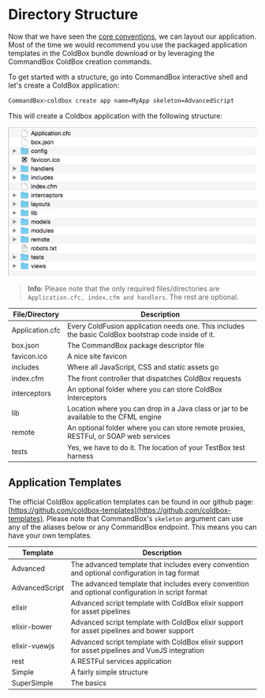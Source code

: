 # Directory Structure

Now that we have seen the [core conventions](conventions.md), we can layout our application. Most of the time we would recommend you use the packaged application templates in the ColdBox bundle download or by leveraging the CommandBox ColdBox creation commands.

To get started with a structure, go into CommandBox interactive shell and let's create a ColdBox application:

```bash
CommandBox>coldbox create app name=MyApp skeleton=AdvancedScript
```

This will create a Coldbox application with the following structure:

![](/.gitbook/assets/ApplicationTemplate.png)

> **Info**: Please note that the only required files/directories are `Application.cfc, index.cfm and handlers`. The rest are optional.

| File/Directory | Description |
| --- | --- |
| Application.cfc | Every ColdFusion application needs one. This includes the basic ColdBox bootstrap code inside of it. |
| box.json | The CommandBox package descriptor file |
| favicon.ico | A nice site favicon |
| includes | Where all JavaScript, CSS and static assets go |
| index.cfm | The front controller that dispatches ColdBox requests |
| interceptors | An optional folder where you can store ColdBox Interceptors |
| lib | Location where you can drop in a Java class or jar to be available to the CFML engine |
| remote | An optional folder where you can store remote proxies, RESTFul, or SOAP web services |
| tests | Yes, we have to do it. The location of your TestBox test harness |

## Application Templates

The official ColdBox application templates can be found in our github page: [https://github.com/coldbox-templates](https://github.com/coldbox-templates). Please note that CommandBox's `skeleton` argument can use any of the aliases below or any CommandBox endpoint. This means you can have your own templates.

| Template | Description |
| --- | --- |
| Advanced | The advanced template that includes every convention and optional configuration in tag format |
| AdvancedScript | The advanced template that includes every convention and optional configuration in script format |
| elixir | Advanced script template with ColdBox elixir support for asset pipelines |
| elixir-bower | Advanced script template with ColdBox elixir support for asset pipelines and bower support |
| elixir-vuewjs | Advanced script template with ColdBox elixir support for asset pipelines and VueJS integration |
| rest | A RESTFul services application |
| Simple | A fairly simple structure |
| SuperSimple | The basics |

